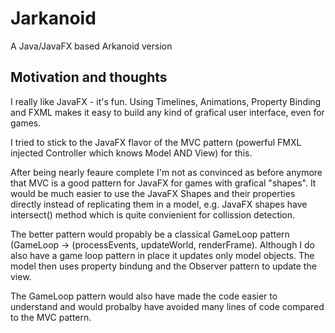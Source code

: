 # Jarkanoid
A Java/JavaFX based Arkanoid version

## Motivation and thoughts
I really like JavaFX - it's fun. Using Timelines, Animations, Property Binding and FXML makes it easy to build any kind of grafical user interface, even for games.

I tried to stick to the JavaFX flavor of the MVC pattern (powerful FMXL injected Controller which knows Model AND View) for this.

After being nearly feaure complete I'm not as convinced as before anymore that MVC is a good pattern for JavaFX for games with grafical "shapes". It would be much easier to use the JavaFX Shapes and their properties directly instead of replicating them in a model, e.g. JavaFX shapes have intersect() method which is quite convienient for collission detection. 

The better pattern would propably be a classical GameLoop pattern (GameLoop -> (processEvents, updateWorld, renderFrame). Although I do also have a game loop pattern in place it updates only model objects. The model then uses property bindung and the Observer pattern to update the view. 

The GameLoop pattern would also have made the code easier to understand and would probalby have avoided many lines of code compared to the MVC pattern.
